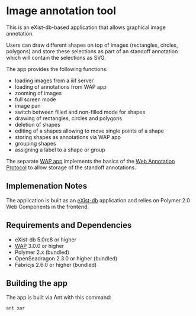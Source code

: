# Image annotation tool

This is an eXist-db-based application that allows graphical image annotation.

Users can draw different shapes on top of images (rectangles, circles, polygons) and store these
selections as part of an standoff annotation which will contain the selections as SVG.

The app provides the following functions:

* loading images from a iiif server
* loading of annotations from WAP app
* zooming of images
* full screen mode
* image pan
* switch between filled and non-filled mode for shapes
* drawing of rectangles, circles and polygons
* deletion of shapes
* editing of a shapes allowing to move single points of a shape
* storing shapes as annotations via WAP app
* grouping shapes
* assigning a label to a shape or group

The separate [WAP app](https://gitlab.existsolutions.com/foss/web-annotation-protocol) implements
the basics of the [Web Annotation Protocol](https://www.w3.org/TR/annotation-protocol/) to allow storage of the 
standoff annotations.

## Implemenation Notes

The application is built as an [eXist-db](https://exist-db.org) application and relies
on Polymer 2.0 Web Components in the frontend. 

## Requirements and Dependencies

* eXist-db 5.0rc8 or higher
* [WAP](https://gitlab.existsolutions.com/foss/web-annotation-protocol) 3.0.0 or higher
* Polymer 2.x (bundled)
* OpenSeadragon 2.3.0 or higher (bundled)
* Fabricjs 2.6.0 or higher (bundled)


## Building the app

The app is built via Ant with this command:

```
ant xar
```

